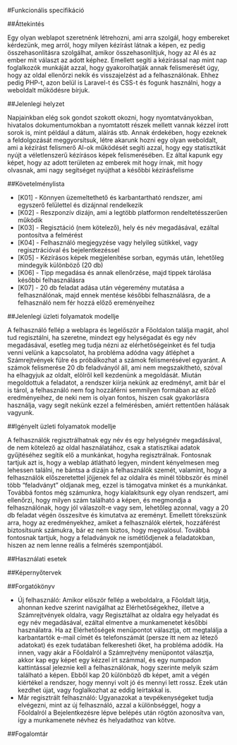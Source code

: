 #Funkcionális specifikáció

##Áttekintés

Egy olyan weblapot szeretnénk létrehozni, ami arra szolgál, hogy embereket kérdezünk, meg arról, hogy milyen kézírást látnak a képen, ez pedig összehasonlításra szolgálhat, amikor összehasonlítjuk, hogy az AI és az ember mit választ az adott képhez. Emellett segíti a kézírással nap mint nap foglalkozók munkáját azzal, hogy gyakorolhatják annak felismerését úgy, hogy az oldal ellenőrzi nekik és visszajelzést ad a felhasználónak. Ehhez pedig PHP-t, azon belül is Laravel-t és CSS-t és fogunk használni, hogy a weboldalt működésre bírjuk.

##Jelenlegi helyzet

Napjainkban elég sok gondot szokott okozni, hogy nyomtatványokban, hivatalos dokumentumokban a nyomtatott részek mellett vannak kézzel írott sorok is, mint például a dátum, aláírás stb. Annak érdekében, hogy ezeknek a feldolgozását meggyorsítsuk, létre akarunk hozni egy olyan weboldalt, ami a kézírást felismerő AI-ok működését segíti azzal, hogy egy statisztikát nyújt a véletlenszerű kézírásos képek felismerésében. Ez által kapunk egy képet, hogy az adott területen az emberek mit hogy írnak, mit hogy olvasnak, ami nagy segítséget nyújthat a későbbi kézírásfelisme

##Követelménylista

- [K01] - Könnyen üzemeltethető és karbantartható rendszer, ami egyszerő felülettel és dizájnnal rendelkezik
- [K02] - Reszponzív dizájn, ami a legtöbb platformon rendeltetésszerűen működik
- [K03] - Regisztáció (nem kötelező), hely és név megadásával, ezáltal pontosítva a felmérést
- [K04] - Felhasználó megjegyzése vagy helyileg sütikkel, vagy regisztrációval és bejelentkezéssel
- [K05] - Kézírásos képek megjelenítése sorban, egymás után, lehetőleg mindegyik különböző (20 db)
- [K06] - Tipp megadása és annak ellenőrzése, majd tippek tárolása későbbi felhasználásra
- [K07] - 20 db feladat adása után végeremény mutatása a felhasználónak, majd ennek mentése későbbi felhasználásra, de a felhasználó nem fér hozzá  előző ereményeihez

##Jelenlegi üzleti folyamatok modellje

A felhasználó fellép a weblapra és legelőször a Főoldalon találja magát, ahol tud regisztálni, ha szeretne, mindezt egy helységadat és egy név megadásával, esetleg meg tudja nézni az elérhetőségeinket és fel tudja venni velünk a kapcsolatot, ha probléma adódna vagy átléphet a Számrejtvények fülre és próbálkozhat a számok felismerésével egyaránt. A számok felismerése 20 db feladványól áll, ami nem megszakíthetó, szóval ha elhagyjuk az oldalt, elölről kell kezdenünk a megoldását. Miután megoldottuk a feladatot, a rendszer kiírja nekünk az eredményt, amit bár el is tárol, a felhasználó nem fog hozzáférni semmilyen formában az előző eredményeihez, de neki nem is olyan fontos, hiszen csak gyakorlásra használja, vagy segít nekünk ezzel a felmérésben, amiért rettentően hálásak vagyunk.

##Igényelt üzleti folyamatok modellje

A felhasználók regisztrálhatnak egy név és egy helységnév megadásával, de nem kötelező az oldal használatához, csak a statisztikai adatok gyűjtéséhez segítik elő a munkánkat, hogyha regisztrálnak. Fontosnak tartjuk azt is, hogy a weblap átlátható legyen, mindent kényelmesen meg lehessen találni, ne bántsa a dizájn a felhasználók szemét, valamint, hogy a felhasználók előszeretettel jöjjenek fel az oldalra és minél többször és minél több “feladványt” oldjanak meg, ezzel is támogatva minket és a munkánkat. Továbbá fontos még számunkra, hogy kialakítsunk egy olyan rendszert, ami ellenőrzi, hogy milyen szám található a képen, és megmondja a felhasználónak, hogy jól válaszolt-e vagy sem, lehetőleg azonnal, vagy a 20 db feladat végén összesítve és kimutatva az ereményt. Emellett törekszünk arra, hogy az eredményekhez, amiket a felhasználók elértek, hozzáférést biztosítsunk számukra, bár ez nem biztos, hogy megvalósul. Továbbá fontosnak tartjuk, hogy a feladványok ne ismétlődjenek a feladatokban, hiszen az nem lenne reális a felmérés szempontjából.

##Használati esetek

##Képernyőtervek

##Forgatókönyv

- Új felhasználó: Amikor először fellép a weboldalra, a Főoldalt látja, ahonnan kedve szerint navigálhat az Elérhetőségekhez, illetve a Számrejtvények oldalra, vagy Regisztálhat az oldalra egy helyadat és egy név megadásával, ezáltal elmentve a munkamenetet későbbi használatra. Ha az Elérhetőségek menüpontot választja, ott megtalálja a karbantartók e-mail címét és telefonszámát (persze itt nem az létező adatokat) és ezek tudatában felkeresheti őket, ha probléma adódik. Ha innen, vagy akár a Főoldalról a Számrejtvény menüpontot választja, akkor kap egy képet egy kézzel írt számmal, és egy numpadon kattintással jeleznie kell a felhasználónak, hogy szerinte melyik szám található a képen. Ebből kap 20 különböző db képet, amit a végén kiértékel a rendszer, hogy mennyi volt jó és mennyi lett rossz. Ezek után kezdhet újat, vagy foglalkozhat az eddig leírtakkal is.
- Már regisztrált felhasználó: Ugyanazokat a tevpékenységeket tudja elvégezni, mint az új felhasználó, azzal a különbséggel, hogy a Főoldalról a Bejelentkezésre lépve belépés után rögtön azonosítva van, így a munkamenete névhez és helyadathoz van kötve.

##Fogalomtár